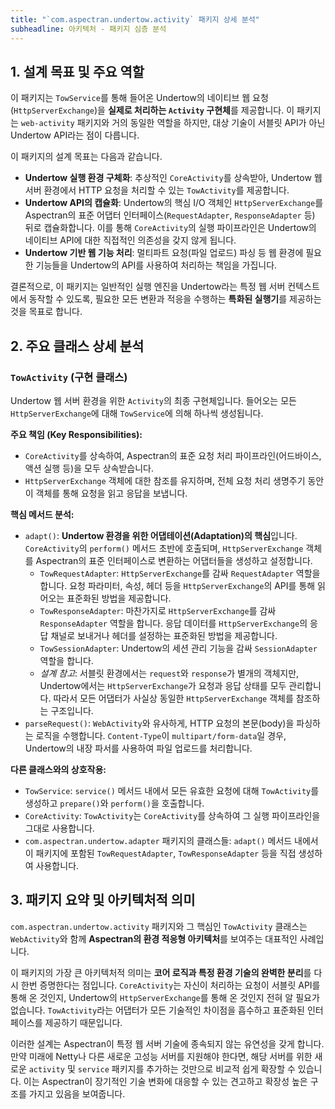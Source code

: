 ```yaml
---
title: "`com.aspectran.undertow.activity` 패키지 상세 분석"
subheadline: 아키텍처 - 패키지 심층 분석
---
```


## 1. 설계 목표 및 주요 역할

이 패키지는 `TowService`를 통해 들어온 Undertow의 네이티브 웹 요청(`HttpServerExchange`)을 **실제로 처리하는 `Activity` 구현체**를 제공합니다. 이 패키지는 `web-activity` 패키지와 거의 동일한 역할을 하지만, 대상 기술이 서블릿 API가 아닌 Undertow API라는 점이 다릅니다.

이 패키지의 설계 목표는 다음과 같습니다.

-   **Undertow 실행 환경 구체화**: 추상적인 `CoreActivity`를 상속받아, Undertow 웹 서버 환경에서 HTTP 요청을 처리할 수 있는 `TowActivity`를 제공합니다.
-   **Undertow API의 캡슐화**: Undertow의 핵심 I/O 객체인 `HttpServerExchange`를 Aspectran의 표준 어댑터 인터페이스(`RequestAdapter`, `ResponseAdapter` 등) 뒤로 캡슐화합니다. 이를 통해 `CoreActivity`의 실행 파이프라인은 Undertow의 네이티브 API에 대한 직접적인 의존성을 갖지 않게 됩니다.
-   **Undertow 기반 웹 기능 처리**: 멀티파트 요청(파일 업로드) 파싱 등 웹 환경에 필요한 기능들을 Undertow의 API를 사용하여 처리하는 책임을 가집니다.

결론적으로, 이 패키지는 일반적인 실행 엔진을 Undertow라는 특정 웹 서버 컨텍스트에서 동작할 수 있도록, 필요한 모든 변환과 적응을 수행하는 **특화된 실행기**를 제공하는 것을 목표로 합니다.

## 2. 주요 클래스 상세 분석

### `TowActivity` (구현 클래스)

Undertow 웹 서버 환경을 위한 `Activity`의 최종 구현체입니다. 들어오는 모든 `HttpServerExchange`에 대해 `TowService`에 의해 하나씩 생성됩니다.

**주요 책임 (Key Responsibilities):**
-   `CoreActivity`를 상속하여, Aspectran의 표준 요청 처리 파이프라인(어드바이스, 액션 실행 등)을 모두 상속받습니다.
-   `HttpServerExchange` 객체에 대한 참조를 유지하며, 전체 요청 처리 생명주기 동안 이 객체를 통해 요청을 읽고 응답을 보냅니다.

**핵심 메서드 분석:**
-   `adapt()`: **Undertow 환경을 위한 어댑테이션(Adaptation)의 핵심**입니다. `CoreActivity`의 `perform()` 메서드 초반에 호출되며, `HttpServerExchange` 객체를 Aspectran의 표준 인터페이스로 변환하는 어댑터들을 생성하고 설정합니다.
    -   `TowRequestAdapter`: `HttpServerExchange`를 감싸 `RequestAdapter` 역할을 합니다. 요청 파라미터, 속성, 헤더 등을 `HttpServerExchange`의 API를 통해 읽어오는 표준화된 방법을 제공합니다.
    -   `TowResponseAdapter`: 마찬가지로 `HttpServerExchange`를 감싸 `ResponseAdapter` 역할을 합니다. 응답 데이터를 `HttpServerExchange`의 응답 채널로 보내거나 헤더를 설정하는 표준화된 방법을 제공합니다.
    -   `TowSessionAdapter`: Undertow의 세션 관리 기능을 감싸 `SessionAdapter` 역할을 합니다.
    -   *설계 참고*: 서블릿 환경에서는 `request`와 `response`가 별개의 객체지만, Undertow에서는 `HttpServerExchange`가 요청과 응답 상태를 모두 관리합니다. 따라서 모든 어댑터가 사실상 동일한 `HttpServerExchange` 객체를 참조하는 구조입니다.
-   `parseRequest()`: `WebActivity`와 유사하게, HTTP 요청의 본문(body)을 파싱하는 로직을 수행합니다. `Content-Type`이 `multipart/form-data`일 경우, Undertow의 내장 파서를 사용하여 파일 업로드를 처리합니다.

**다른 클래스와의 상호작용:**
-   `TowService`: `service()` 메서드 내에서 모든 유효한 요청에 대해 `TowActivity`를 생성하고 `prepare()`와 `perform()`을 호출합니다.
-   `CoreActivity`: `TowActivity`는 `CoreActivity`를 상속하여 그 실행 파이프라인을 그대로 사용합니다.
-   `com.aspectran.undertow.adapter` 패키지의 클래스들: `adapt()` 메서드 내에서 이 패키지에 포함된 `TowRequestAdapter`, `TowResponseAdapter` 등을 직접 생성하여 사용합니다.

## 3. 패키지 요약 및 아키텍처적 의미

`com.aspectran.undertow.activity` 패키지와 그 핵심인 `TowActivity` 클래스는 `WebActivity`와 함께 **Aspectran의 환경 적응형 아키텍처**를 보여주는 대표적인 사례입니다.

이 패키지의 가장 큰 아키텍처적 의미는 **코어 로직과 특정 환경 기술의 완벽한 분리**를 다시 한번 증명한다는 점입니다. `CoreActivity`는 자신이 처리하는 요청이 서블릿 API를 통해 온 것인지, Undertow의 `HttpServerExchange`를 통해 온 것인지 전혀 알 필요가 없습니다. `TowActivity`라는 어댑터가 모든 기술적인 차이점을 흡수하고 표준화된 인터페이스를 제공하기 때문입니다.

이러한 설계는 Aspectran이 특정 웹 서버 기술에 종속되지 않는 유연성을 갖게 합니다. 만약 미래에 Netty나 다른 새로운 고성능 서버를 지원해야 한다면, 해당 서버를 위한 새로운 `activity` 및 `service` 패키지를 추가하는 것만으로 비교적 쉽게 확장할 수 있습니다. 이는 Aspectran이 장기적인 기술 변화에 대응할 수 있는 견고하고 확장성 높은 구조를 가지고 있음을 보여줍니다.
